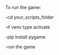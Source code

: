 To run the game:

-cd your_scripts_folder 

-if venv type activate

-pip install pygame

-run the game
